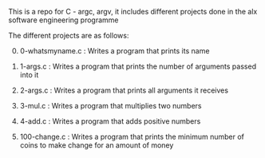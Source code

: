 This is a repo for C - argc, argv, it includes different projects done in the alx software engineering programme

The different projects are as follows:

0) 0-whatsmyname.c : Writes a program that prints its name

1) 1-args.c : Writes a program that prints the number of arguments passed into it

2) 2-args.c : Writes a program that prints all arguments it receives

3) 3-mul.c : Writes a program that multiplies two numbers

4) 4-add.c : Writes a program that adds positive numbers

5) 100-change.c : Writes a program that prints the minimum number of coins to make change for an amount of money

